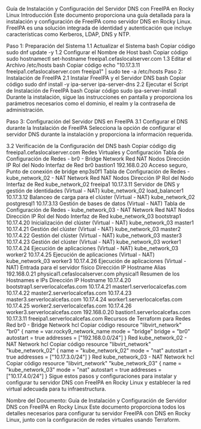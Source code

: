 Guía de Instalación y Configuración del Servidor DNS con FreeIPA en Rocky Linux
Introducción
Este documento proporciona una guía detallada para la instalación y configuración de FreeIPA como servidor DNS en Rocky Linux. FreeIPA es una solución integrada de identidad y autenticación que incluye características como Kerberos, LDAP, DNS y NTP.

Paso 1: Preparación del Sistema
1.1 Actualizar el Sistema
bash
Copiar código
sudo dnf update -y
1.2 Configurar el Nombre de Host
bash
Copiar código
sudo hostnamectl set-hostname freeipa1.cefaslocalserver.com
1.3 Editar el Archivo /etc/hosts
bash
Copiar código
echo "10.17.3.11 freeipa1.cefaslocalserver.com freeipa1" | sudo tee -a /etc/hosts
Paso 2: Instalación de FreeIPA
2.1 Instalar FreeIPA y el Servidor DNS
bash
Copiar código
sudo dnf install -y ipa-server ipa-server-dns
2.2 Ejecutar el Script de Instalación de FreeIPA
bash
Copiar código
sudo ipa-server-install
Durante la instalación, sigue las instrucciones en pantalla y proporciona los parámetros necesarios como el dominio, el realm y la contraseña de administración.

Paso 3: Configuración del Servidor DNS en FreeIPA
3.1 Configurar el DNS durante la Instalación de FreeIPA
Selecciona la opción de configurar el servidor DNS durante la instalación y proporciona la información requerida.

3.2 Verificación de la Configuración del DNS
bash
Copiar código
dig freeipa1.cefaslocalserver.com
Redes Virtuales y Configuración
Tabla de Configuración de Redes - br0 - Bridge Network
Red NAT	Nodos	Dirección IP	Rol del Nodo	Interfaz de Red
br0	bastion1	192.168.0.20	Acceso seguro, Punto de conexión de bridge	enp3s0f1
Tabla de Configuración de Redes - kube_network_02 - NAT Network
Red NAT	Nodos	Dirección IP	Rol del Nodo	Interfaz de Red
kube_network_02	freeipa1	10.17.3.11	Servidor de DNS y gestión de identidades	(Virtual - NAT)
kube_network_02	load_balancer1	10.17.3.12	Balanceo de carga para el clúster	(Virtual - NAT)
kube_network_02	postgresql1	10.17.3.13	Gestión de bases de datos	(Virtual - NAT)
Tabla de Configuración de Redes - kube_network_03 - NAT Network
Red NAT	Nodos	Dirección IP	Rol del Nodo	Interfaz de Red
kube_network_03	bootstrap1	10.17.4.20	Inicialización del clúster	(Virtual - NAT)
kube_network_03	master1	10.17.4.21	Gestión del clúster	(Virtual - NAT)
kube_network_03	master2	10.17.4.22	Gestión del clúster	(Virtual - NAT)
kube_network_03	master3	10.17.4.23	Gestión del clúster	(Virtual - NAT)
kube_network_03	worker1	10.17.4.24	Ejecución de aplicaciones	(Virtual - NAT)
kube_network_03	worker2	10.17.4.25	Ejecución de aplicaciones	(Virtual - NAT)
kube_network_03	worker3	10.17.4.26	Ejecución de aplicaciones	(Virtual - NAT)
Entrada para el servidor físico
Dirección IP	Hostname	Alias
192.168.0.21	physical1.cefaslocalserver.com	physical1
Resumen de los Hostnames e IPs
Dirección IP	Hostname
10.17.4.20	bootstrap1.serverlocalcefas.com
10.17.4.21	master1.serverlocalcefas.com
10.17.4.22	master2.serverlocalcefas.com
10.17.4.23	master3.serverlocalcefas.com
10.17.4.24	worker1.serverlocalcefas.com
10.17.4.25	worker2.serverlocalcefas.com
10.17.4.26	worker3.serverlocalcefas.com
192.168.0.20	bastion1.serverlocalcefas.com
10.17.3.11	freeipa1.serverlocalcefas.com
Recursos de Terraform para Redes
Red br0 - Bridge Network
hcl
Copiar código
resource "libvirt_network" "br0" {
  name      = var.rocky9_network_name
  mode      = "bridge"
  bridge    = "br0"
  autostart = true
  addresses = ["192.168.0.0/24"]
}
Red kube_network_02 - NAT Network
hcl
Copiar código
resource "libvirt_network" "kube_network_02" {
  name      = "kube_network_02"
  mode      = "nat"
  autostart = true
  addresses = ["10.17.3.0/24"]
}
Red kube_network_03 - NAT Network
hcl
Copiar código
resource "libvirt_network" "kube_network_03" {
  name      = "kube_network_03"
  mode      = "nat"
  autostart = true
  addresses = ["10.17.4.0/24"]
}
Sigue estos pasos y configuraciones para instalar y configurar tu servidor DNS con FreeIPA en Rocky Linux y establecer la red virtual adecuada para tu infraestructura.

Nombre del Documento: Guía de Instalación y Configuración de Servidor DNS con FreeIPA en Rocky Linux
Este documento proporciona todos los detalles necesarios para configurar tu servidor FreeIPA con DNS en Rocky Linux, junto con la configuración de redes virtuales usando Terraform.







